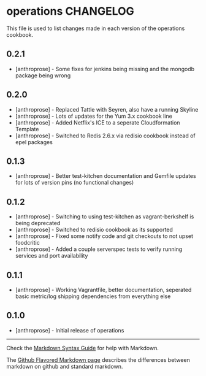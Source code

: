 operations CHANGELOG
====================

This file is used to list changes made in each version of the operations cookbook.

0.2.1
-----
- [anthroprose] - Some fixes for jenkins being missing and the mongodb package being wrong

0.2.0
-----
- [anthroprose] - Replaced Tattle with Seyren, also have a running Skyline
- [anthroprose] - Lots of updates for the Yum 3.x cookbook line
- [anthroprose] - Added Netflix's ICE to a seperate Cloudformation Template
- [anthroprose] - Switched to Redis 2.6.x via redisio cookbook instead of epel packages

0.1.3
-----
- [anthroprose] - Better test-kitchen documentation and Gemfile updates for lots of version pins (no functional changes)

0.1.2
-----
- [anthroprose] - Switching to using test-kitchen as vagrant-berkshelf is being deprecated
- [anthroprose] - Switched to redisio cookbook as its supported
- [anthroprose] - Fixed some notify code and git checkouts to not upset foodcritic
- [anthroprose] - Added a couple serverspec tests to verify running services and port availability

0.1.1
-----
- [anthroprose] - Working Vagrantfile, better documentation, seperated basic metric/log shipping dependencies from everything else

0.1.0
-----
- [anthroprose] - Initial release of operations

- - -
Check the [Markdown Syntax Guide](http://daringfireball.net/projects/markdown/syntax) for help with Markdown.

The [Github Flavored Markdown page](http://github.github.com/github-flavored-markdown/) describes the differences between markdown on github and standard markdown.
